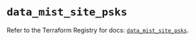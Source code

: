 # `data_mist_site_psks`

Refer to the Terraform Registry for docs: [`data_mist_site_psks`](https://registry.terraform.io/providers/juniper/mist/0.6.0/docs/data-sources/site_psks).
